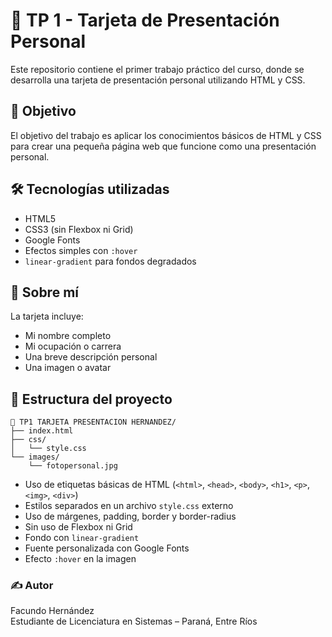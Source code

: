 # 🧾 TP 1 - Tarjeta de Presentación Personal

Este repositorio contiene el primer trabajo práctico del curso, donde se desarrolla una tarjeta de presentación personal utilizando HTML y CSS.

## 📌 Objetivo

El objetivo del trabajo es aplicar los conocimientos básicos de HTML y CSS para crear una pequeña página web que funcione como una presentación personal.

## 🛠 Tecnologías utilizadas

- HTML5
- CSS3 (sin Flexbox ni Grid)
- Google Fonts
- Efectos simples con `:hover`
- `linear-gradient` para fondos degradados

## 🧑 Sobre mí

La tarjeta incluye:
- Mi nombre completo
- Mi ocupación o carrera
- Una breve descripción personal
- Una imagen o avatar

## 📂 Estructura del proyecto
```
📁 TP1 TARJETA PRESENTACION HERNANDEZ/
├── index.html
├── css/
│   └── style.css
└── images/
    └── fotopersonal.jpg
```

- Uso de etiquetas básicas de HTML (`<html>`, `<head>`, `<body>`, `<h1>`, `<p>`, `<img>`, `<div>`)
- Estilos separados en un archivo `style.css` externo
- Uso de márgenes, padding, border y border-radius
- Sin uso de Flexbox ni Grid
- Fondo con `linear-gradient`
- Fuente personalizada con Google Fonts
- Efecto `:hover` en la imagen

### ✍️ Autor

Facundo Hernández  
Estudiante de Licenciatura en Sistemas – Paraná, Entre Ríos
